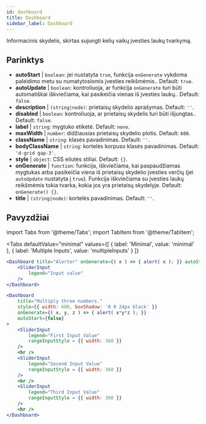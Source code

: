 ```yaml
--- 
id: dashboard 
title: Dashboard
sidebar_label: Dashboard 
---
```


Informacinis skydelis, skirtas sujungti kelių vaikų įvesties laukų tvarkymą.

## Parinktys

* __autoStart__ | `boolean`: jei nustatyta `true`, funkcija `onGenerate` vykdoma paleidimo metu su numatytosiomis įvesties reikšmėmis.. Default: `true`.
* __autoUpdate__ | `boolean`: kontroliuoja, ar funkcija `onGenerate` turi būti automatiškai iškviečiama, kai pasikeičia vienas iš įvesties laukų.. Default: `false`.
* __description__ | `(string|node)`: prietaisų skydelio aprašymas. Default: `''`.
* __disabled__ | `boolean`: kontroliuoja, ar prietaisų skydelis turi būti išjungtas.. Default: `false`.
* __label__ | `string`: mygtuko etiketė. Default: `none`.
* __maxWidth__ | `number`: didžiausias prietaisų skydelio plotis. Default: `600`.
* __className__ | `string`: klasės pavadinimas. Default: `''`.
* __bodyClassName__ | `string`: kortelės korpuso klasės pavadinimas. Default: `'d-grid gap-3'`.
* __style__ | `object`: CSS eilutės stiliai. Default: `{}`.
* __onGenerate__ | `function`: funkcija, iškviečiama, kai paspaudžiamas mygtukas arba pasikeičia viena iš prietaisų skydelio įvesties verčių (jei `autoUpdate` nustatyta į `true`). Funkcija iškviečiama su įvesties laukų reikšmėmis tokia tvarka, kokia jos yra prietaisų skydelyje. Default: `onGenerate() {}`.
* __title__ | `(string|node)`: kortelės pavadinimas. Default: `''`.


## Pavyzdžiai

import Tabs from '@theme/Tabs';
import TabItem from '@theme/TabItem';

<Tabs
    defaultValue="minimal"
    values={[
        { label: 'Minimal', value: 'minimal' },
        { label: 'Multiple Inputs', value: 'multipleInputs' }
    ]}
>

<TabItem value="minimal"> 

```jsx live
<Dashboard title="Alerter" onGenerate={( x ) => { alert( x ); }} autoStart={false} >
    <SliderInput
        legend="Input value"
    />
</Dashboard>
```

</TabItem>

<TabItem value="multipleInputs" > 

```jsx live
<Dashboard 
    title="Multiply three numbers."
    style={{ width: 600, boxShadow: '0 0 24px black' }}
    onGenerate={( x, y, z ) => { alert( x*y*z ); }} 
    autoStart={false} 
>
    <SliderInput
        legend="First Input Value"
        rangeInputStyle = {{ width: 360 }}
    />
    <hr />
    <SliderInput
        legend="Second Input Value"
        rangeInputStyle = {{ width: 360 }}
    />
    <hr />
    <SliderInput
        legend="Third Input Value"
        rangeInputStyle = {{ width: 360 }}
    />
    <hr />
</Dashboard>
```

</TabItem>

</Tabs>
